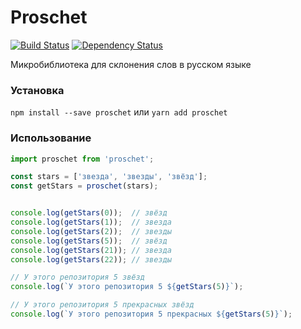 # Proschet
[![Build Status](https://travis-ci.org/rtivital/proschet.svg?branch=master)](https://travis-ci.org/rtivital/proschet)
[![Dependency Status](https://dependencyci.com/github/rtivital/proschet/badge)](https://dependencyci.com/github/rtivital/proschet)

Микробиблиотека для склонения слов в русском языке

### Установка
`npm install --save proschet` или `yarn add proschet`

### Использование
```js
import proschet from 'proschet';

const stars = ['звезда', 'звезды', 'звёзд'];
const getStars = proschet(stars);


console.log(getStars(0));  // звёзд
console.log(getStars(1));  // звезда
console.log(getStars(2));  // звезды
console.log(getStars(5));  // звёзд
console.log(getStars(21)); // звезда
console.log(getStars(22)); // звезды

// У этого репозитория 5 звёзд
console.log(`У этого репозитория 5 ${getStars(5)}`);

// У этого репозитория 5 прекрасных звёзд
console.log(`У этого репозитория 5 прекрасных ${getStars(5)}`);
```
